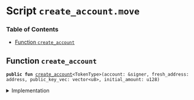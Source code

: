 
<a name="SCRIPT"></a>

# Script `create_account.move`

### Table of Contents

-  [Function `create_account`](#SCRIPT_create_account)



<a name="SCRIPT_create_account"></a>

## Function `create_account`



<pre><code><b>public</b> <b>fun</b> <a href="#SCRIPT_create_account">create_account</a>&lt;TokenType&gt;(account: &signer, fresh_address: address, public_key_vec: vector&lt;u8&gt;, initial_amount: u128)
</code></pre>



<details>
<summary>Implementation</summary>


<pre><code><b>fun</b> <a href="#SCRIPT_create_account">create_account</a>&lt;TokenType&gt;(account: &signer, fresh_address: address, public_key_vec: vector&lt;u8&gt;, initial_amount: u128) {
    <a href="../../modules/doc/Account.md#0x1_Account_create_account">Account::create_account</a>&lt;TokenType&gt;(fresh_address, public_key_vec);
  <b>if</b> (initial_amount &gt; 0) <a href="../../modules/doc/Account.md#0x1_Account_deposit_to">Account::deposit_to</a>(account,
        fresh_address,
        <a href="../../modules/doc/Account.md#0x1_Account_withdraw">Account::withdraw</a>&lt;TokenType&gt;(account, initial_amount)
     );
}
</code></pre>



</details>
